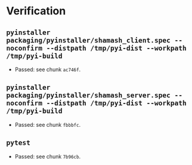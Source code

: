 # Verification

## `pyinstaller packaging/pyinstaller/shamash_client.spec --noconfirm --distpath /tmp/pyi-dist --workpath /tmp/pyi-build`
- Passed: see chunk `ac746f`.

## `pyinstaller packaging/pyinstaller/shamash_server.spec --noconfirm --distpath /tmp/pyi-dist --workpath /tmp/pyi-build`
- Passed: see chunk `fbbbfc`.

## `pytest`
- Passed: see chunk `7b96cb`.
